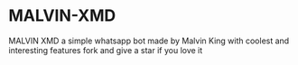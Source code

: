 # MALVIN-XMD
MALVIN XMD a simple whatsapp bot made by Malvin King with coolest and interesting features fork and give a star if you love it
